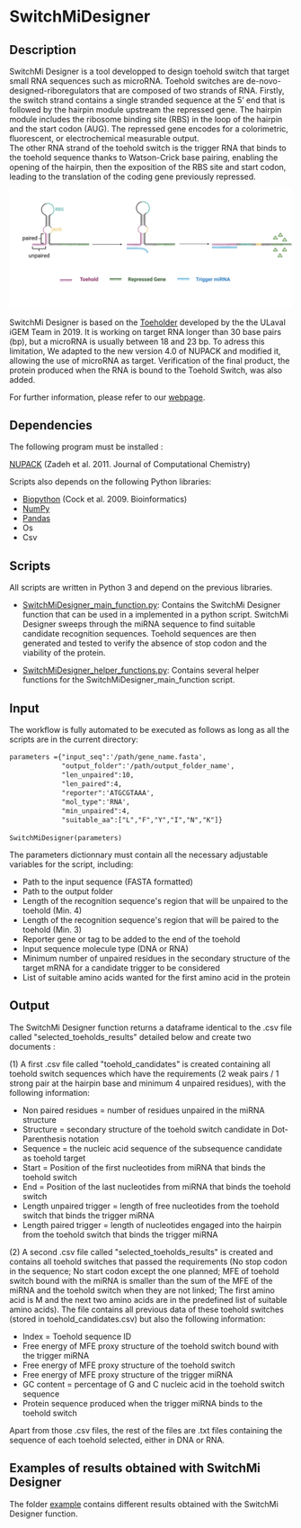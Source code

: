 # SwitchMiDesigner

## Description

SwitchMi Designer is a tool developped to design toehold switch that target small RNA sequences such as microRNA. Toehold switches are de-novo-designed-riboregulators that are  composed  of  two strands  of  RNA. Firstly,  the  switch  strand  contains a single stranded sequence at the 5’ end that is followed by the hairpin module upstream the repressed gene. The hairpin  module  includes  the  ribosome binding site  (RBS) in the loop of the hairpin and the start codon (AUG). The repressed  gene  encodes  for  a  colorimetric,  fluorescent, or  electrochemical  measurable  output.  
The  other  RNA strand of the toehold switch is the trigger RNA that binds 
to  the  toehold  sequence  thanks  to  Watson-Crick  base pairing,  enabling  the  opening  of  the  hairpin,  then  the exposition of the RBS site and start codon, leading to the translation of the coding gene previously repressed. 

![](Figures/Design%20principle%20of%20toehold%20switch.jpg)

SwitchMi Designer is based on the [Toeholder](https://github.com/igem-ulaval/toeholder) developed by the the ULaval iGEM Team in 2019. It is working on target RNA longer than 30 base pairs (bp), but a microRNA is usually between 18 and 23 bp. To adress this limitation, We adapted to the new version 4.0 of NUPACK and modified it, allowing the use of microRNA as target. Verification of the final product, the protein produced when the RNA is bound to the Toehold Switch, was also added.

For further information, please refer to our [webpage](https://2021.igem.org/Team:UParis_BME).

## Dependencies 

The following program must be installed :

[NUPACK](http://www.nupack.org) (Zadeh et al. 2011. Journal of Computational Chemistry)

Scripts also depends on the following Python libraries:

- [Biopython](https://biopython.org) (Cock et al. 2009. Bioinformatics)
- [NumPy](https://numpy.org)
- [Pandas](https://pandas.pydata.org)
- Os
- Csv 

## Scripts
All scripts are written in Python 3 and depend on the previous libraries.

- [SwitchMiDesigner_main_function.py](/SwitchMiDesigner/SwitchMiDesigner_main_function.py): Contains the SwitchMi Designer function that can be used in a implemented in a python script. SwitchMi Designer sweeps through the miRNA sequence to find suitable candidate recognition sequences. Toehold sequences are then generated and tested to verify the absence of stop codon and the viability of the protein. 

- [SwitchMiDesigner_helper_functions.py](/SwitchMiDesigner/SwitchMiDesigner_helper_functions.py): Contains several helper functions for the SwitchMiDesigner_main_function script.

## Input

The workflow is fully automated to be executed as follows as long as all the scripts are in the current directory:

```
parameters ={"input_seq":'/path/gene_name.fasta', 
             "output_folder":'/path/output_folder_name',
             "len_unpaired":10,
             "len_paired":4,
             "reporter":'ATGCGTAAA',
             "mol_type":'RNA',
             "min_unpaired":4,
             "suitable_aa":["L","F","Y","I","N","K"]}
             
SwitchMiDesigner(parameters)             
```

The parameters dictionnary must contain all the necessary adjustable variables for the script, including:
- Path to the input sequence (FASTA formatted)
- Path to the output folder
- Length of the recognition sequence's region that will be unpaired to the toehold (Min. 4)
- Length of the recognition sequence's region that will be paired to the toehold (Min. 3)
- Reporter gene or tag to be added to the end of the toehold
- Input sequence molecule type (DNA or RNA)
- Minimum number of unpaired residues in the secondary structure of the target mRNA for a candidate trigger to be considered
- List of suitable amino acids wanted for the first amino acid in the protein


## Output

The SwitchMi Designer function returns a dataframe identical to the .csv file called "selected_toeholds_results" detailed below and create two documents :

(1) A first .csv file called "toehold_candidates" is created containing all toehold switch sequences which have the requirements (2 weak pairs / 1 strong pair at the hairpin base and minimum 4 unpaired residues), with the following information:
- Non paired residues = number of residues unpaired in the miRNA structure
- Structure = secondary structure of the toehold switch candidate in Dot-Parenthesis notation
- Sequence = the nucleic acid sequence of the subsequence candidate as toehold target
- Start = Position of the first nucleotides from miRNA that binds the toehold switch 
- End = Position of the last nucleotides from miRNA that binds the toehold switch 
- Length unpaired trigger = length of free nucleotides from the toehold switch that binds the trigger miRNA 
- Length paired trigger = length of nucleotides engaged into the hairpin from the toehold switch that binds the trigger miRNA

(2) A second .csv file called "selected_toeholds_results" is created and contains all toehold switches that passed the requirements (No stop codon in the sequence; No start codon except the one planned; MFE of toehold switch bound with the miRNA is smaller than the sum of the MFE of the miRNA and the toehold switch when they are not linked; The first amino acid is M and the next two amino acids are in the predefined list of suitable amino acids). The file contains all previous data of these toehold switches (stored in toehold_candidates.csv) but also the following information:
- Index = Toehold sequence ID
- Free energy of MFE proxy structure of the toehold switch bound with the trigger miRNA
- Free energy of MFE proxy structure of the toehold switch 
- Free energy of MFE proxy structure of the trigger miRNA
- GC content = percentage of G and C nucleic acid in the toehold switch sequence
- Protein sequence produced when the trigger miRNA binds to the toehold switch
 
Apart from those .csv files, the rest of the files are .txt files containing the sequence of each toehold selected, either in DNA or RNA.


## Examples of results obtained with SwitchMi Designer

The folder [example](/example) contains different results obtained with the SwitchMi Designer function.
